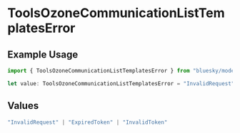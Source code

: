 # ToolsOzoneCommunicationListTemplatesError

## Example Usage

```typescript
import { ToolsOzoneCommunicationListTemplatesError } from "bluesky/models/errors";

let value: ToolsOzoneCommunicationListTemplatesError = "InvalidRequest";
```

## Values

```typescript
"InvalidRequest" | "ExpiredToken" | "InvalidToken"
```